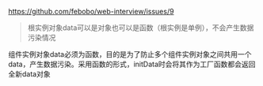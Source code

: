 https://github.com/febobo/web-interview/issues/9

> 根实例对象data可以是对象也可以是函数（根实例是单例），不会产生数据污染情况

组件实例对象data必须为函数，目的是为了防止多个组件实例对象之间共用一个data，产生数据污染。采用函数的形式，initData时会将其作为工厂函数都会返回全新data对象